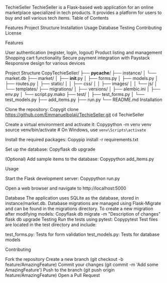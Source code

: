 TechieSeller
TechieSeller is a Flask-based web application for an online marketplace specialized in tech products. It provides a platform for users to buy and sell various tech items.
Table of Contents

Features
Project Structure
Installation
Usage
Database
Testing
Contributing
License

Features

User authentication (register, login, logout)
Product listing and management
Shopping cart functionality
Secure payment integration with Paystack
Responsive design for various devices

Project Structure
CopyTechieSeller/
├── __pycache__/
├── instance/
│   └── market.db
├── market/
│   ├── __init__.py
│   ├── forms.py
│   ├── models.py
│   ├── routes.py
│   ├── static/
│   │   ├── css/
│   │   ├── images/
│   │   └── js/
│   └── templates/
├── migrations/
│   ├── versions/
│   ├── alembic.ini
│   ├── env.py
│   └── script.py.mako
├── test/
│   ├── test_forms.py
│   └── test_models.py
├── add_items.py
├── run.py
└── README.md
Installation

Clone the repository:
Copygit clone https://github.com/Emmanuelbolaji/TechieSeller.git
cd TechieSeller

Create a virtual environment and activate it:
Copypython -m venv venv
source venv/bin/activate  # On Windows, use `venv\Scripts\activate`

Install the required packages:
Copypip install -r requirements.txt

Set up the database:
Copyflask db upgrade

(Optional) Add sample items to the database:
Copypython add_items.py


Usage

Start the Flask development server:
Copypython run.py

Open a web browser and navigate to http://localhost:5000

Database
The application uses SQLite as the database, stored in instance/market.db. Database migrations are managed using Flask-Migrate and can be found in the migrations directory.
To create a new migration after modifying models:
Copyflask db migrate -m "Description of changes"
flask db upgrade
Testing
Run the tests using pytest:
Copypytest
Test files are located in the test directory and include:

test_forms.py: Tests for form validation
test_models.py: Tests for database models

Contributing

Fork the repository
Create a new branch (git checkout -b feature/AmazingFeature)
Commit your changes (git commit -m 'Add some AmazingFeature')
Push to the branch (git push origin feature/AmazingFeature)
Open a Pull Request
